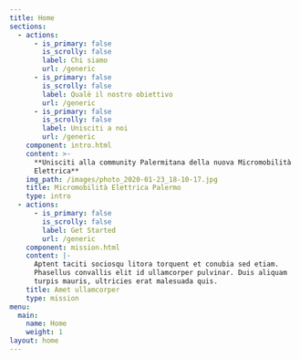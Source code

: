 ```yaml
---
title: Home
sections:
  - actions:
      - is_primary: false
        is_scrolly: false
        label: Chi siamo
        url: /generic
      - is_primary: false
        is_scrolly: false
        label: Qualè il nostro obiettivo
        url: /generic
      - is_primary: false
        is_scrolly: false
        label: Unisciti a noi
        url: /generic
    component: intro.html
    content: >-
      **Unisciti alla community Palermitana della nuova Micromobilità
      Elettrica**
    img_path: /images/photo_2020-01-23_18-10-17.jpg
    title: Micromobilità Elettrica Palermo
    type: intro
  - actions:
      - is_primary: false
        is_scrolly: false
        label: Get Started
        url: /generic
    component: mission.html
    content: |-
      Aptent taciti sociosqu litora torquent et conubia sed etiam.  
      Phasellus convallis elit id ullamcorper pulvinar. Duis aliquam  
      turpis mauris, ultricies erat malesuada quis.
    title: Amet ullamcorper
    type: mission
menu:
  main:
    name: Home
    weight: 1
layout: home
---
```


